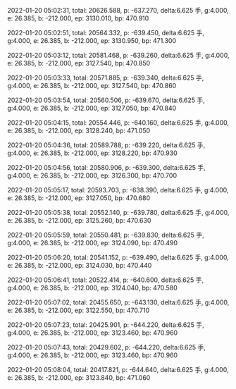 2022-01-20 05:02:31, total: 20626.588, p: -637.270, delta:6.625 手, g:4.000, e: 26.385, b: -212.000, ep: 3130.010, bp: 470.910

2022-01-20 05:02:51, total: 20564.332, p: -639.450, delta:6.625 手, g:4.000, e: 26.385, b: -212.000, ep: 3130.950, bp: 471.300

2022-01-20 05:03:12, total: 20581.468, p: -639.260, delta:6.625 手, g:4.000, e: 26.385, b: -212.000, ep: 3127.540, bp: 470.850

2022-01-20 05:03:33, total: 20571.885, p: -639.340, delta:6.625 手, g:4.000, e: 26.385, b: -212.000, ep: 3127.540, bp: 470.860

2022-01-20 05:03:54, total: 20560.506, p: -639.670, delta:6.625 手, g:4.000, e: 26.385, b: -212.000, ep: 3127.050, bp: 470.840

2022-01-20 05:04:15, total: 20554.446, p: -640.160, delta:6.625 手, g:4.000, e: 26.385, b: -212.000, ep: 3128.240, bp: 471.050

2022-01-20 05:04:36, total: 20589.788, p: -639.220, delta:6.625 手, g:4.000, e: 26.385, b: -212.000, ep: 3128.220, bp: 470.930

2022-01-20 05:04:56, total: 20580.906, p: -639.300, delta:6.625 手, g:4.000, e: 26.385, b: -212.000, ep: 3126.300, bp: 470.700

2022-01-20 05:05:17, total: 20593.703, p: -638.390, delta:6.625 手, g:4.000, e: 26.385, b: -212.000, ep: 3127.050, bp: 470.680

2022-01-20 05:05:38, total: 20552.140, p: -639.780, delta:6.625 手, g:4.000, e: 26.385, b: -212.000, ep: 3125.260, bp: 470.630

2022-01-20 05:05:59, total: 20550.481, p: -639.830, delta:6.625 手, g:4.000, e: 26.385, b: -212.000, ep: 3124.090, bp: 470.490

2022-01-20 05:06:20, total: 20541.152, p: -639.490, delta:6.625 手, g:4.000, e: 26.385, b: -212.000, ep: 3124.030, bp: 470.440

2022-01-20 05:06:41, total: 20522.414, p: -640.600, delta:6.625 手, g:4.000, e: 26.385, b: -212.000, ep: 3124.040, bp: 470.580

2022-01-20 05:07:02, total: 20455.650, p: -643.130, delta:6.625 手, g:4.000, e: 26.385, b: -212.000, ep: 3122.550, bp: 470.710

2022-01-20 05:07:23, total: 20425.901, p: -644.220, delta:6.625 手, g:4.000, e: 26.385, b: -212.000, ep: 3123.460, bp: 470.960

2022-01-20 05:07:43, total: 20429.602, p: -644.220, delta:6.625 手, g:4.000, e: 26.385, b: -212.000, ep: 3123.460, bp: 470.960

2022-01-20 05:08:04, total: 20417.821, p: -644.640, delta:6.625 手, g:4.000, e: 26.385, b: -212.000, ep: 3123.840, bp: 471.060